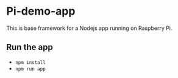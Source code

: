 # Pi-demo-app

This is base framework for a Nodejs app running on Raspberry Pi.

## Run the app

- `npm install`
- `npm run app`
